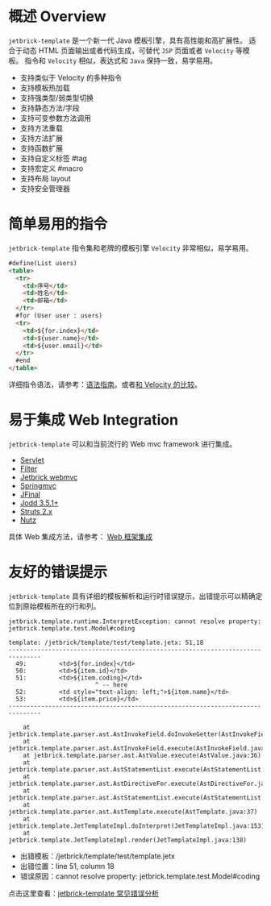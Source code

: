 概述 Overview
==================

`jetbrick-template` 是一个新一代 Java 模板引擎，具有高性能和高扩展性。 适合于动态 HTML 页面输出或者代码生成，可替代 `JSP` 页面或者 `Velocity` 等模板。 指令和 `Velocity` 相似，表达式和 `Java` 保持一致，易学易用。

* 支持类似于 Velocity 的多种指令
* 支持模板热加载
* 支持强类型/弱类型切换
* 支持静态方法/字段
* 支持可变参数方法调用
* 支持方法重载
* 支持方法扩展
* 支持函数扩展
* 支持自定义标签 #tag
* 支持宏定义 #macro
* 支持布局 layout
* 支持安全管理器


简单易用的指令
=============================

`jetbrick-template` 指令集和老牌的模板引擎 `Velocity` 非常相似，易学易用。

```html
#define(List users)
<table>
  <tr>
    <td>序号</td>
    <td>姓名</td>
    <td>邮箱</td>
  </tr>
  #for (User user : users)
  <tr>
    <td>${for.index}</td>
    <td>${user.name}</td>
    <td>${user.email}</td>
  </tr>
  #end
</table>
```

详细指令语法，请参考：[语法指南](syntax.html)。或者[和 Velocity 的比较](velocity-compare.html)。


易于集成 Web Integration
=============================

`jetbrick-template` 可以和当前流行的 Web mvc framework 进行集成。

* [Servlet](web-integration-servlet.html)
* [Filter](web-integration-filter.html)
* [Jetbrick webmvc](web-integration-jetbrickmvc.html)
* [Springmvc](web-integration-springmvc.html)
* [JFinal](web-integration-jfinal.html)
* [Jodd 3.5.1+](web-integration-jodd.html)
* [Struts 2.x](web-integration-struts.html)
* [Nutz](web-integration-nutz.html)

具体 Web 集成方法，请参考： [Web 框架集成](web-integration.html)


友好的错误提示
=============================

`jetbrick-template` 具有详细的模板解析和运行时错误提示，出错提示可以精确定位到原始模板所在的行和列。

```
jetbrick.template.runtime.InterpretException: cannot resolve property: jetbrick.template.test.Model#coding

template: /jetbrick/template/test/template.jetx: 51,18
-------------------------------------------------------------------------------
  49:         <td>${for.index}</td>
  50:         <td>${item.id}</td>
  51:         <td>${item.coding}</td>
                        ^ -- here
  52:         <td style="text-align: left;">${item.name}</td>
  53:         <td>${item.price}</td>
-------------------------------------------------------------------------------

	at jetbrick.template.parser.ast.AstInvokeField.doInvokeGetter(AstInvokeField.java:63)
	at jetbrick.template.parser.ast.AstInvokeField.execute(AstInvokeField.java:51)
	at jetbrick.template.parser.ast.AstValue.execute(AstValue.java:36)
	at jetbrick.template.parser.ast.AstStatementList.execute(AstStatementList.java:182)
	at jetbrick.template.parser.ast.AstDirectiveFor.execute(AstDirectiveFor.java:59)
	at jetbrick.template.parser.ast.AstStatementList.execute(AstStatementList.java:182)
	at jetbrick.template.parser.ast.AstTemplate.execute(AstTemplate.java:37)
	at jetbrick.template.JetTemplateImpl.doInterpret(JetTemplateImpl.java:153)
	at jetbrick.template.JetTemplateImpl.render(JetTemplateImpl.java:138)
```

* 出错模板：/jetbrick/template/test/template.jetx
* 出错位置：line 51, column 18
* 错误原因：cannot resolve property: jetbrick.template.test.Model#coding

点击这里查看：[jetbrick-template 常见错误分析](faq-error.html)
